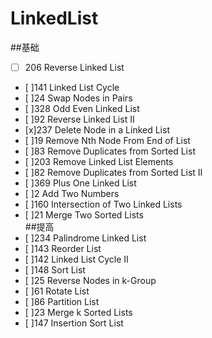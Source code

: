 # LinkedList

##基础
- [ ] 206	Reverse Linked List		
- [ ]141	Linked List Cycle		
- [ ]24	Swap Nodes in Pairs		
- [ ]328	Odd Even Linked List		
- [ ]92	Reverse Linked List II		
- [x]237	Delete Node in a Linked List		
- [ ]19	Remove Nth Node From End of List		
- [ ]83	Remove Duplicates from Sorted List		
- [ ]203	Remove Linked List Elements		
- [ ]82	Remove Duplicates from Sorted List II		
- [ ]369	Plus One Linked List		
- [ ]2	Add Two Numbers		
- [ ]160	Intersection of Two Linked Lists		
- [ ]21	Merge Two Sorted Lists		
##提高			
- [ ]234	Palindrome Linked List		
- [ ]143	Reorder List		
- [ ]142	Linked List Cycle II		
- [ ]148	Sort List		
- [ ]25	Reverse Nodes in k-Group		
- [ ]61	Rotate List		
- [ ]86	Partition List		
- [ ]23	Merge k Sorted Lists		
- [ ]147	Insertion Sort List	
